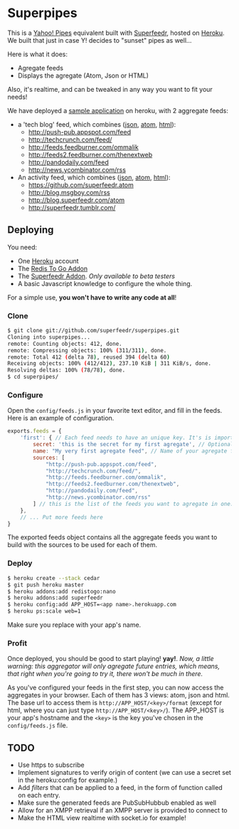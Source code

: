 # Superpipes

This is a [Yahoo! Pipes](http://pipes.yahoo.com/pipes/) equivalent built with [Superfeedr](http://superfeedr.com/), hosted on [Heroku](http://www.heroku.com/). We built that just in case Y! decides to "sunset" pipes as well...

Here is what it does:

* Agregate feeds
* Displays the agregate (Atom, Json or HTML)

Also, it's realtime, and can be tweaked in any way you want to fit your needs!

We have deployed a [sample application](http://radiant-window-5539.herokuapp.com/) on heroku, with 2 aggregate feeds:

* a 'tech blog' feed, which combines ([json](http://radiant-window-5539.herokuapp.com/first/json), [atom](http://radiant-window-5539.herokuapp.com/first/atom), [html](http://radiant-window-5539.herokuapp.com/first)):
    * http://push-pub.appspot.com/feed
    * http://techcrunch.com/feed/
    * http://feeds.feedburner.com/ommalik
    * http://feeds2.feedburner.com/thenextweb
    * http://pandodaily.com/feed
    * http://news.ycombinator.com/rss
* An activity feed, which combines ([json](http://radiant-window-5539.herokuapp.com/profiles/json), [atom](http://radiant-window-5539.herokuapp.com/profiles/atom), [html](http://radiant-window-5539.herokuapp.com/profiles)):
    * https://github.com/superfeedr.atom
    * http://blog.msgboy.com/rss
    * http://blog.superfeedr.com/atom
    * http://superfeedr.tumblr.com/    


## Deploying

You need:

* One [Heroku](http://www.heroku.com/) account
* The [Redis To Go Addon](https://addons.heroku.com/redistogo)
* The [Superfeedr Addon](https://addons.heroku.com/superfeedr). *Only available to beta testers*
* A basic Javascript knowledge to configure the whole thing.

For a simple use, **you won't have to write any code at all**!

### Clone

```bash
$ git clone git://github.com/superfeedr/superpipes.git
Cloning into superpipes...
remote: Counting objects: 412, done.
remote: Compressing objects: 100% (311/311), done.
remote: Total 412 (delta 78), reused 394 (delta 60)
Receiving objects: 100% (412/412), 237.10 KiB | 311 KiB/s, done.
Resolving deltas: 100% (78/78), done.
$ cd superpipes/
```
### Configure 

Open the `config/feeds.js` in your favorite text editor, and fill in the feeds.
Here is an example of configuration.

```javascript
exports.feeds = {
    'first': { // Each feed needs to have an unique key. It's is important as it will be used in the permalink for your feeds.
        secret: 'this is the secret for my first agregate', // Optional but you should put a random sentence here to make things secure.
        name: "My very first agregate feed", // Name of your agregate feed
        sources: [
            "http://push-pub.appspot.com/feed",
            "http://techcrunch.com/feed/",
            "http://feeds.feedburner.com/ommalik",
            "http://feeds2.feedburner.com/thenextweb",
            "http://pandodaily.com/feed",
            "http://news.ycombinator.com/rss"
        ] // this is the list of the feeds you want to agregate in one.
    },
    // ... Put more feeds here
}
```

The exported feeds object contains all the aggregate feeds you want to build with the sources to be used for each of them.

### Deploy

```bash
$ heroku create --stack cedar
$ git push heroku master
$ heroku addons:add redistogo:nano
$ heroku addons:add superfeedr
$ heroku config:add APP_HOST=<app name>.herokuapp.com 
$ heroku ps:scale web=1
```

Make sure you replace <app name> with your app's name.

### Profit

Once deployed, you should be good to start playing! **yay!**. 
*Now, a little warning: this aggregator will only agregate _future_ entries, which means, that right when you're going to try it, there won't be much in there.*

As you've configured your feeds in the first step, you can now access the aggregates in your browser. Each of them has 3 views: atom, json and html.
The base url to access them is `http://APP_HOST/<key>/format` (except for html, where you can just type `http://APP_HOST/<key>/`). The APP_HOST is your app's hostname and the `<key>` is the key you've chosen in the `config/feeds.js` file.

## TODO

* Use https to subscribe
* Implement signatures to verify origin of content (we can use a secret set in the heroku:config for example.)
* Add *filters* that can be applied to a feed, in the form of function called on each entry.
* Make sure the generated feeds are PubSubHubbub enabled as well
* Allow for an XMPP retrieval if an XMPP server is provided to connect to
* Make the HTML view realtime with socket.io for example!